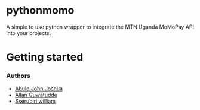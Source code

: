 # pythonmomo
A simple to use python wrapper to integrate the MTN Uganda MoMoPay API into your projects.

# Getting started

### Authors
- [Abulo John Joshua](https://github.com/abulojoshua1)
- [Allan Guwatudde](https://github.com/AGMETEOR)
- [Sserubiri william](https://github.com/ssewilliam)
